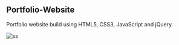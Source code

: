 ## Portfolio-Website
Portfolio website build using HTML5, CSS3, JavaScript and jQuery.


![ss](https://github.com/aslan-asilon3/aslanasilon_htmlcssjs1/assets/75960970/4fdc4d44-79a9-4aea-95db-39d763e0dc88)
